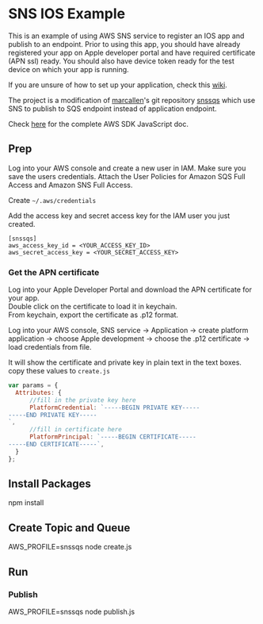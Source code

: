 # SNS IOS Example

This is an example of using AWS SNS service to register an IOS app and publish to an endpoint. Prior to using this app, you should have already registered your app on Apple developer portal and have required certificate (APN ssl) ready. You should also have device token ready for the test device on which your app is running.

If you are unsure of how to set up your application, check this [wiki](https://github.com/LiTingWong/notes/wiki/Preparing-Device-for-APN-with-AWS).

The project is a modification of [marcallen](https://github.com/markcallen)'s git repository [snssqs](https://github.com/markcallen/snssqs) which use SNS to publish to SQS endpoint instead of application endpoint.

Check [here](http://docs.aws.amazon.com/AWSJavaScriptSDK/latest/AWS/SNS.html#publish-property) for the complete AWS SDK JavaScript doc.

## Prep
Log into your AWS console and create a new user in IAM. Make sure you save the users credentials.
Attach the User Policies for Amazon SQS Full Access and Amazon SNS Full Access.  

Create `~/.aws/credentials`

Add the access key and secret access key for the IAM user you just created.
```
[snssqs]
aws_access_key_id = <YOUR_ACCESS_KEY_ID>
aws_secret_access_key = <YOUR_SECRET_ACCESS_KEY>
```

### Get the APN certificate
Log into your Apple Developer Portal and download the APN certificate for your app.  
Double click on the certificate to load it in keychain.  
From keychain, export the certificate as .p12 format.

Log into your AWS console, SNS service -> Application -> create platform application -> choose Apple development -> choose the .p12 certificate -> load credentials from file.

It will show the certificate and private key in plain text in the text boxes. copy these values to `create.js`
```JavaScript
var params = {
  Attributes: {
      //fill in the private key here
      PlatformCredential: `-----BEGIN PRIVATE KEY-----
-----END PRIVATE KEY-----
`,
      //fill in certificate here
      PlatformPrincipal: `-----BEGIN CERTIFICATE-----
-----END CERTIFICATE-----`,
  }
};
```



## Install Packages

npm install

## Create Topic and Queue

AWS_PROFILE=snssqs node create.js

## Run

### Publish
AWS_PROFILE=snssqs node publish.js
